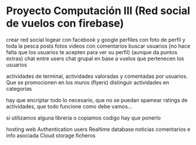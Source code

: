 # Proyecto Computación III (Red social de vuelos con firebase)

crear red social
logear con facebook y google
perfiles con foto de perfil y toda la pesca
posts fotos videos con comentarios
buscar usuarios (no hace falta que los usuarios te acepten para ver su perfil) (aunque da puntos extras)
chat entre users
chat grupal en base a vuelos que pertenecen los usuarios

actividades de terminal, actividades valoradas y comentadas por usuarios.
Que se promocionen en los muros (flyers)
distinguir actividades en categorias

hay que encriptar todo lo necesario, que no se puedan spamear ratings de actividades, que todo funcione como debe vamos...

si utilizamos alguna libreria o copiamos codigo hay que ponerlo

hosting web
Authentication users
Realtime database noticias comentarios e info asociada
Cloud storage ficheros
